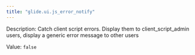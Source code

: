 ```yaml
---
title: "glide.ui.js_error_notify"
---
```


Description: Catch client script errors. Display them to client_script_admin users, display a generic error message to other users

Value: `false`